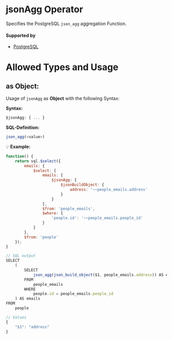 # jsonAgg Operator
Specifies the PostgreSQL `json_agg` aggregation Function.

#### Supported by
- [PostgreSQL](https://www.postgresql.org/docs/10/static/functions-aggregate.html)

# Allowed Types and Usage

## as Object:

Usage of `jsonAgg` as **Object** with the following Syntax:

**Syntax:**

```javascript
$jsonAgg: { ... }
```

**SQL-Definition:**
```javascript
json_agg(<value>)
```

:bulb: **Example:**
```javascript
function() {
    return sql.$select({
        emails: {
            $select: {
                emails: {
                    $jsonAgg: {
                        $jsonBuildObject: {
                            address: '~~people_emails.address'
                        }
                    }
                },
                $from: 'people_emails',
                $where: {
                    'people.id': '~~people_emails.people_id'
                }
            }
        },
        $from: 'people'
    });
}

// SQL output
SELECT
    (
        SELECT
            json_agg(json_build_object($1, people_emails.address)) AS emails
        FROM
            people_emails
        WHERE
            people.id = people_emails.people_id
    ) AS emails
FROM
    people

// Values
{
    "$1": "address"
}
```


